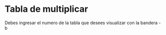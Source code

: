 # Tabla de multiplicar

Debes ingresar el numero de la tabla que desees visualizar con la bandera -b